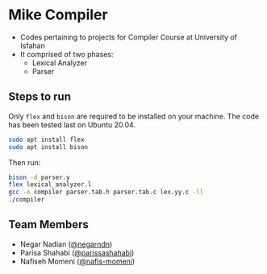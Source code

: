 # Mike Compiler

- Codes pertaining to projects for Compiler Course at University of Isfahan
- It comprised of two phases:
  - Lexical Analyzer
  - Parser

## Steps to run

Only `flex` and `bison` are required to be installed on your machine. The code has been tested last on Ubuntu 20.04.

```bash
sudo apt install flex
sudo apt install bison
```

Then run:

```bash
bison -d parser.y
flex lexical_analyzer.l
gcc -o compiler parser.tab.h parser.tab.c lex.yy.c -ll
./compiler
```

## Team Members

- Negar Nadian ([@negarndn](https://github.com/negarndn))
- Parisa Shahabi ([@parissashahabi](https://github.com/parissashahabi))
- Nafiseh Momeni ([@nafis-momeni](https://github.com/nafis-momeni))
